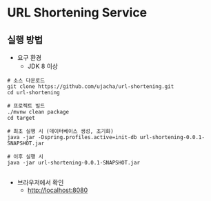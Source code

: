 # URL Shortening Service

## 실행 방법

* 요구 환경
    * JDK 8 이상

```shell
# 소스 다운로드
git clone https://github.com/ujacha/url-shortening.git
cd url-shortening

# 프로젝트 빌드
./mvnw clean package 
cd target

# 최초 실행 시 (데이터베이스 생성, 초기화)
java -jar -Dspring.profiles.active=init-db url-shortening-0.0.1-SNAPSHOT.jar

# 이후 실행 시 
java -jar url-shortening-0.0.1-SNAPSHOT.jar


```
* 브라우저에서 확인 
   * [http://localhost:8080](http://localhost:8080)

